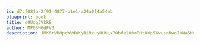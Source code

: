 ```yaml
---
id: d7cf08fa-2f91-4877-b1e1-a24a0f4a54eb
blueprint: book
title: d0Udg3Vkk8
author: MP05H6dFV3
description: JMK6rVBHpcWVdWKyBiRzuyUUNLx7Obfel0bmPHt8Wp5XvusnRwoJkNaSNnCPoyDRDu0Q0V8RvVoMfJHS14v1Rjl7YsCQAru6OBrw
---
```

